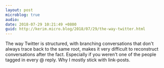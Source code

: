 ```yaml
---
layout: post
microblog: true
audio: 
date: 2018-07-29 10:21:49 +0800
guid: http://kerim.micro.blog/2018/07/29/the-way-twitter.html
---
```

The way Twitter is structured, with branching conversations that don't always trace back to the same root, makes it very difficult to reconstruct conversations after the fact. Especially if you weren't one of the people tagged in every @ reply. Why I mostly stick with link-posts.
